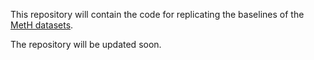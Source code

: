 This repository will contain the code for replicating the baselines of the 
[MetH datasets](https://arxiv.org/abs/1911.08953).

The repository will be updated soon.